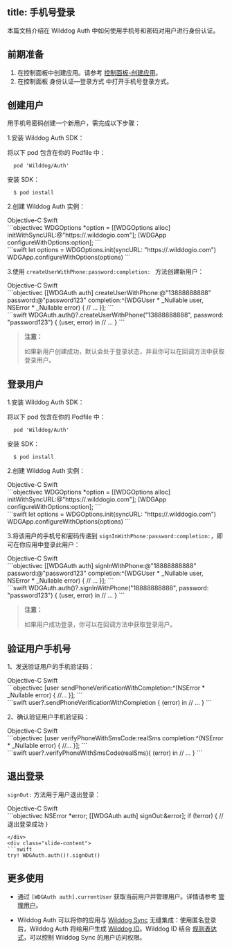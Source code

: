 
title: 手机号登录
---

本篇文档介绍在 Wilddog Auth 中如何使用手机号和密码对用户进行身份认证。

## 前期准备

1. 在控制面板中创建应用。请参考 [控制面板-创建应用](/console/creat.html#创建一个野狗应用)。
2. 在控制面板 身份认证—登录方式 中打开手机号登录方式。

## 创建用户

用手机号密码创建一个新用户，需完成以下步骤：

1.安装 Wilddog Auth SDK：

将以下 pod 包含在你的 Podfile 中：

```
  pod 'Wilddog/Auth'
```

安装 SDK：

```
  $ pod install
```

2.创建 Wilddog Auth 实例：

<div class="slide">
<div class='slide-title'>
  <span class="slide-tab tab-current">Objective-C</span>
  <span class="slide-tab">Swift</span>
</div>
<div class="slide-content slide-content-show">
```objectivec
WDGOptions *option = [[WDGOptions alloc] initWithSyncURL:@"https://<your-wilddog-appid>.wilddogio.com"];
[WDGApp configureWithOptions:option];
```
</div>
<div class="slide-content">
```swift
let options = WDGOptions.init(syncURL: "https://<your-wilddog-appid>.wilddogio.com")
WDGApp.configureWithOptions(options)
```
</div>
</div>

3.使用 `createUserWithPhone:password:completion: ` 方法创建新用户：

<div class="slide">
<div class='slide-title'>
  <span class="slide-tab tab-current">Objective-C</span>
  <span class="slide-tab">Swift</span>
</div>
<div class="slide-content slide-content-show">
```objectivec
[[WDGAuth auth] createUserWithPhone:@"13888888888"
                           password:@"password123"
                         completion:^(WDGUser * _Nullable user, NSError * _Nullable error) {
   			 // ...
                         }];
```
</div>
<div class="slide-content">
```swift
WDGAuth.auth()?.createUserWithPhone("13888888888", password: "password123") { 
  (user, error) in
  // ...
}
```
</div>
</div>


<blockquote class="warning">
  <p><strong>注意：</strong></p>
  如果新用户创建成功，默认会处于登录状态，并且你可以在回调方法中获取登录用户。
</blockquote>


## 登录用户

1.安装 Wilddog Auth SDK：

将以下 pod 包含在你的 Podfile 中：

```
  pod 'Wilddog/Auth'
```

安装 SDK：

```
  $ pod install
```

2.创建 Wilddog Auth 实例：

<div class="slide">
<div class='slide-title'>
  <span class="slide-tab tab-current">Objective-C</span>
  <span class="slide-tab">Swift</span>
</div>
<div class="slide-content slide-content-show">
```objectivec
WDGOptions *option = [[WDGOptions alloc] initWithSyncURL:@"https://<your-wilddog-appid>.wilddogio.com"];
[WDGApp configureWithOptions:option];
```
</div>
<div class="slide-content">
```swift
let options = WDGOptions.init(syncURL: "https://<your-wilddog-appid>.wilddogio.com")
WDGApp.configureWithOptions(options)
```
</div>
</div>

3.将该用户的手机号和密码传递到 `signInWithPhone:password:completion:`，即可在你应用中登录此用户：

<div class="slide">
<div class='slide-title'>
  <span class="slide-tab tab-current">Objective-C</span>
  <span class="slide-tab">Swift</span>
</div>
<div class="slide-content slide-content-show">
```objectivec
[[WDGAuth auth] signInWithPhone:@"18888888888"
                       password:@"password123"
                     completion:^(WDGUser * _Nullable user, NSError * _Nullable error) {
                         // ...
                     }];
```
</div>
<div class="slide-content">
```swift
WDGAuth.auth()?.signInWithPhone("18888888888", password: "password123") { (user, error) in
  // ...
}
```
</div>
</div>

<blockquote class="warning">
  <p><strong>注意：</strong></p>
  如果用户成功登录，你可以在回调方法中获取登录用户。
</blockquote>

## 验证用户手机号
1、发送验证用户的手机验证码：
<div class="slide">
<div class='slide-title'>
  <span class="slide-tab tab-current">Objective-C</span>
  <span class="slide-tab">Swift</span>
</div>
<div class="slide-content slide-content-show">
```objectivec
[user sendPhoneVerificationWithCompletion:^(NSError * _Nullable error) {
    //...
}];
```
</div>
<div class="slide-content">
```swift
user?.sendPhoneVerificationWithCompletion { (error) in
  // ...
}
```
</div>
</div>

2、确认验证用户手机验证码：

<div class="slide">
<div class='slide-title'>
  <span class="slide-tab tab-current">Objective-C</span>
  <span class="slide-tab">Swift</span>
</div>
<div class="slide-content slide-content-show">
```objectivec
[user verifyPhoneWithSmsCode:realSms
                  completion:^(NSError * _Nullable error) {
                      //...
                  }];
```
</div>
<div class="slide-content">
```swift
user?.verifyPhoneWithSmsCode(realSms){ (error) in
  // ...
}
```
</div>
</div>

## 退出登录

`signOut:` 方法用于用户退出登录：

<div class="slide">
<div class='slide-title'>
  <span class="slide-tab tab-current">Objective-C</span>
  <span class="slide-tab">Swift</span>
</div>
<div class="slide-content slide-content-show">
```objectivec
NSError *error;
[[WDGAuth auth] signOut:&error];
if (!error) {
    // 退出登录成功
}

```
</div>
<div class="slide-content">
```swift
try! WDGAuth.auth()!.signOut()

```
</div>
</div>

## 更多使用

- 通过 `[WDGAuth auth].currentUser` 获取当前用户并管理用户。详情请参考 [管理用户](/guide/auth/ios/manageuser.html)。


- Wilddog Auth 可以将你的应用与 [Wilddog Sync](/overview/sync.html) 无缝集成：使用匿名登录后，Wilddog Auth 将给用户生成 [Wilddog ID](/guide/auth/core/concept.html#Wilddog-ID)。Wilddog ID 结合 [规则表达式](/guide/sync/rules/introduce.html)，可以控制 Wilddog Sync 的用户访问权限。





